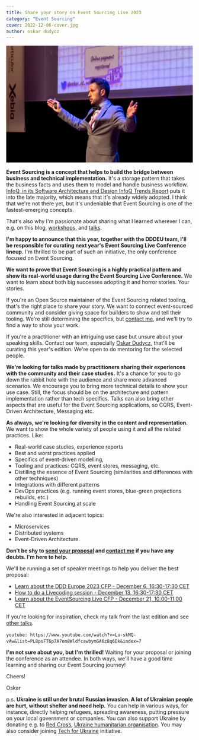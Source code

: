 ```yaml
---
title: Share your story on Event Sourcing Live 2023
category: "Event Sourcing"
cover: 2022-12-06-cover.jpg
author: oskar dudycz
---
```


![cover](2022-12-06-cover.jpg)

**Event Sourcing is a concept that helps to build the bridge between business and technical implementation.** It's a storage pattern that takes the business facts and uses them to model and handle business workflow. [InfoQ, in its Software Architecture and Design InfoQ Trends Report](https://www.infoq.com/articles/architecture-trends-2022) puts it into the late majority, which means that it's already widely adopted. I think that we're not there yet, but it's undeniable that Event Sourcing is one of the fastest-emerging concepts. 

That's also why I'm passionate about sharing what I learned wherever I can, e.g. on this blog, [workshops](/en/training/), and [talks](https://www.youtube.com/watch?v=Lu-skMQ-vAw&list=PLw-VZz_H4iiqUeEBDfGNendS0B3qIk-ps&index=7). 

**I'm happy to announce that this year, together with the DDDEU team, I'll be responsible for curating next year's Event Sourcing Live Conference lineup.** I'm thrilled to be part of such an initiative, the only conference focused on Event Sourcing.

**We want to prove that Event Sourcing is a highly practical pattern and show its real-world usage during the Event Sourcing Live Conference.** We want to learn about both big successes adopting it and horror stories. Your stories.

If you're an Open Source maintainer of the Event Sourcing related tooling, that's the right place to share your story. We want to connect event-sourced community and consider giving space for builders to show and tell their tooling. We're still determining the specifics, but [contact me](mailto:oskar@event-driven.io), and we'll try to find a way to show your work.

If you're a practitioner with an intriguing use case but unsure about your speaking skills. Contact our team, especially [Oskar Dudycz](mailto:oskar@event-driven.io), that'll be curating this year's edition. We're open to do mentoring for the selected people.

**We're looking for talks made by practitioners sharing their experiences with the community and their case studies.** It's a chance for you to go down the rabbit hole with the audience and share more advanced scenarios. We encourage you to bring more technical details to show your use case. Still, the focus should be on the architecture and pattern implementation rather than tech specifics. Talks can also bring other aspects that are useful for the Event Sourcing applications, so CQRS, Event-Driven Architecture, Messaging etc.

**As always, we're looking for diversity in the content and representation.** We want to show the whole variety of people using it and all the related practices. Like:
- Real-world case studies, experience reports
- Best and worst practices applied
- Specifics of event-driven modelling,
- Tooling and practices: CQRS, event stores, messaging, etc.
- Distilling the essence of Event Sourcing (similarities and differences with other techniques)
- Integrations with different patterns
- DevOps practices (e.g. running event stores,  blue-green projections rebuilds, etc.)
- Handling Event Sourcing at scale

We're also interested in adjacent topics:
- Microservices
- Distributed systems
- Event-Driven Architecture.

**Don't be shy to [send your proposal](https://2023.dddeurope.com/cfp/) and [contact me](mailto:oskar@event-driven.io) if you have any doubts. I'm here to help.**

We'll be running a set of speaker meetings to help you deliver the best proposal:
- [Learn about the DDD Europe 2023 CFP - December 6, 16:30-17:30 CET](https://ti.to/dddbv/dddeu23-speaker-sessions)
- [How to do a Livecoding session - December 13, 16:30-17:30 CET](https://ti.to/dddbv/dddeu23-speaker-sessions)
- [Learn about the EventSourcing Live CFP - December 21, 10:00-11:00 CET](https://ti.to/dddbv/dddeu23-speaker-sessions)

If you're looking for inspiration, check my talk from the last edition and see [other talks](https://www.youtube.com/@EventSourcingLive/videos).

`youtube: https://www.youtube.com/watch?v=Lu-skMQ-vAw&list=PL8psFT6p7A7om8WldfcawbymGA6z8q6Dk&index=7`

**I'm not sure about you, but I'm thrilled!** Waiting for your proposal or joining the conference as an attendee. In both ways, we'll have a good time learning and sharing our Event Sourcing journey!

Cheers!

Oskar

p.s. **Ukraine is still under brutal Russian invasion. A lot of Ukrainian people are hurt, without shelter and need help.** You can help in various ways, for instance, directly helping refugees, spreading awareness, putting pressure on your local government or companies. You can also support Ukraine by donating e.g. to [Red Cross](https://www.icrc.org/en/donate/ukraine), [Ukraine humanitarian organisation](https://savelife.in.ua/en/donate/). You may also consider joining [Tech for Ukraine](https://techtotherescue.org/tech/tech-for-ukraine) initiative.
